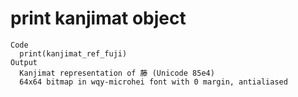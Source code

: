 # print kanjimat object

    Code
      print(kanjimat_ref_fuji)
    Output
      Kanjimat representation of 藤 (Unicode 85e4)
      64x64 bitmap in wqy-microhei font with 0 margin, antialiased


